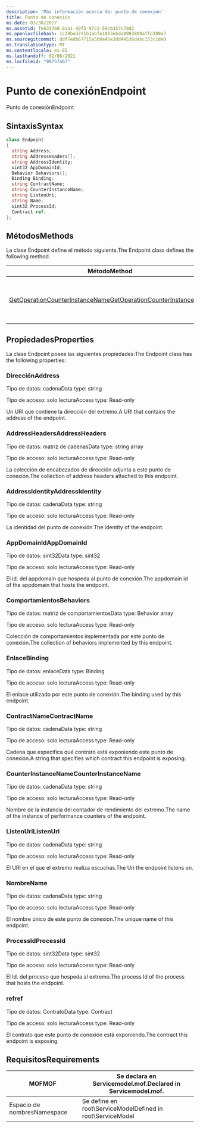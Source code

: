 ```yaml
---
description: 'Más información acerca de: punto de conexión'
title: Punto de conexión
ms.date: 03/30/2017
ms.assetid: fe63370d-81a1-40f3-97c2-59cb357c78d2
ms.openlocfilehash: 1c28be37d1b1abfe1813e6da8903809affd309e7
ms.sourcegitcommit: ddf7edb67715a5b9a45e3dd44536dabc153c1de0
ms.translationtype: MT
ms.contentlocale: es-ES
ms.lasthandoff: 02/06/2021
ms.locfileid: "99757467"
---
```

# <a name="endpoint"></a><span data-ttu-id="bf98e-103">Punto de conexión</span><span class="sxs-lookup"><span data-stu-id="bf98e-103">Endpoint</span></span>

<span data-ttu-id="bf98e-104">Punto de conexión</span><span class="sxs-lookup"><span data-stu-id="bf98e-104">Endpoint</span></span>  
  
## <a name="syntax"></a><span data-ttu-id="bf98e-105">Sintaxis</span><span class="sxs-lookup"><span data-stu-id="bf98e-105">Syntax</span></span>  
  
```csharp
class Endpoint  
{  
  string Address;  
  string AddressHeaders[];  
  string AddressIdentity;  
  sint32 AppDomainId;  
  Behavior Behaviors[];  
  Binding Binding;  
  string ContractName;  
  string CounterInstanceName;  
  string ListenUri;  
  string Name;  
  sint32 ProcessId;  
  Contract ref;  
};  
```  
  
## <a name="methods"></a><span data-ttu-id="bf98e-106">Métodos</span><span class="sxs-lookup"><span data-stu-id="bf98e-106">Methods</span></span>  

 <span data-ttu-id="bf98e-107">La clase Endpoint define el método siguiente.</span><span class="sxs-lookup"><span data-stu-id="bf98e-107">The Endpoint class defines the following method.</span></span>  
  
|<span data-ttu-id="bf98e-108">Método</span><span class="sxs-lookup"><span data-stu-id="bf98e-108">Method</span></span>|<span data-ttu-id="bf98e-109">Descripción</span><span class="sxs-lookup"><span data-stu-id="bf98e-109">Description</span></span>|  
|------------|-----------------|  
|[<span data-ttu-id="bf98e-110">GetOperationCounterInstanceName</span><span class="sxs-lookup"><span data-stu-id="bf98e-110">GetOperationCounterInstanceName</span></span>](getoperationcounterinstancename.md)|<span data-ttu-id="bf98e-111">Recupera el nombre de instancia del contador de rendimiento de la operación</span><span class="sxs-lookup"><span data-stu-id="bf98e-111">Retrieves the operation performance counter instance name</span></span>|  
  
## <a name="properties"></a><span data-ttu-id="bf98e-112">Propiedades</span><span class="sxs-lookup"><span data-stu-id="bf98e-112">Properties</span></span>  

 <span data-ttu-id="bf98e-113">La clase Endpoint posee las siguientes propiedades:</span><span class="sxs-lookup"><span data-stu-id="bf98e-113">The Endpoint class has the following properties:</span></span>  
  
### <a name="address"></a><span data-ttu-id="bf98e-114">Dirección</span><span class="sxs-lookup"><span data-stu-id="bf98e-114">Address</span></span>  

 <span data-ttu-id="bf98e-115">Tipo de datos: cadena</span><span class="sxs-lookup"><span data-stu-id="bf98e-115">Data type: string</span></span>  
  
 <span data-ttu-id="bf98e-116">Tipo de acceso: solo lectura</span><span class="sxs-lookup"><span data-stu-id="bf98e-116">Access type: Read-only</span></span>  
  
 <span data-ttu-id="bf98e-117">Un URI que contiene la dirección del extremo.</span><span class="sxs-lookup"><span data-stu-id="bf98e-117">A URI that contains the address of the endpoint.</span></span>  
  
### <a name="addressheaders"></a><span data-ttu-id="bf98e-118">AddressHeaders</span><span class="sxs-lookup"><span data-stu-id="bf98e-118">AddressHeaders</span></span>  

 <span data-ttu-id="bf98e-119">Tipo de datos: matriz de cadenas</span><span class="sxs-lookup"><span data-stu-id="bf98e-119">Data type: string array</span></span>  
  
 <span data-ttu-id="bf98e-120">Tipo de acceso: solo lectura</span><span class="sxs-lookup"><span data-stu-id="bf98e-120">Access type: Read-only</span></span>  
  
 <span data-ttu-id="bf98e-121">La colección de encabezados de dirección adjunta a este punto de conexión.</span><span class="sxs-lookup"><span data-stu-id="bf98e-121">The collection of address headers attached to this endpoint.</span></span>  
  
### <a name="addressidentity"></a><span data-ttu-id="bf98e-122">AddressIdentity</span><span class="sxs-lookup"><span data-stu-id="bf98e-122">AddressIdentity</span></span>  

 <span data-ttu-id="bf98e-123">Tipo de datos: cadena</span><span class="sxs-lookup"><span data-stu-id="bf98e-123">Data type: string</span></span>  
  
 <span data-ttu-id="bf98e-124">Tipo de acceso: solo lectura</span><span class="sxs-lookup"><span data-stu-id="bf98e-124">Access type: Read-only</span></span>  
  
 <span data-ttu-id="bf98e-125">La identidad del punto de conexión.</span><span class="sxs-lookup"><span data-stu-id="bf98e-125">The identity of the endpoint.</span></span>  
  
### <a name="appdomainid"></a><span data-ttu-id="bf98e-126">AppDomainId</span><span class="sxs-lookup"><span data-stu-id="bf98e-126">AppDomainId</span></span>  

 <span data-ttu-id="bf98e-127">Tipo de datos: sint32</span><span class="sxs-lookup"><span data-stu-id="bf98e-127">Data type: sint32</span></span>  
  
 <span data-ttu-id="bf98e-128">Tipo de acceso: solo lectura</span><span class="sxs-lookup"><span data-stu-id="bf98e-128">Access type: Read-only</span></span>  
  
 <span data-ttu-id="bf98e-129">El id. del appdomain que hospeda al punto de conexión.</span><span class="sxs-lookup"><span data-stu-id="bf98e-129">The appdomain id of the appdomain that hosts the endpoint.</span></span>  
  
### <a name="behaviors"></a><span data-ttu-id="bf98e-130">Comportamientos</span><span class="sxs-lookup"><span data-stu-id="bf98e-130">Behaviors</span></span>  

 <span data-ttu-id="bf98e-131">Tipo de datos: matriz de comportamientos</span><span class="sxs-lookup"><span data-stu-id="bf98e-131">Data type: Behavior array</span></span>  
  
 <span data-ttu-id="bf98e-132">Tipo de acceso: solo lectura</span><span class="sxs-lookup"><span data-stu-id="bf98e-132">Access type: Read-only</span></span>  
  
 <span data-ttu-id="bf98e-133">Colección de comportamientos implementada por este punto de conexión.</span><span class="sxs-lookup"><span data-stu-id="bf98e-133">The collection of behaviors implemented by this endpoint.</span></span>  
  
### <a name="binding"></a><span data-ttu-id="bf98e-134">Enlace</span><span class="sxs-lookup"><span data-stu-id="bf98e-134">Binding</span></span>  

 <span data-ttu-id="bf98e-135">Tipo de datos: enlace</span><span class="sxs-lookup"><span data-stu-id="bf98e-135">Data type: Binding</span></span>  
  
 <span data-ttu-id="bf98e-136">Tipo de acceso: solo lectura</span><span class="sxs-lookup"><span data-stu-id="bf98e-136">Access type: Read-only</span></span>  
  
 <span data-ttu-id="bf98e-137">El enlace utilizado por este punto de conexión.</span><span class="sxs-lookup"><span data-stu-id="bf98e-137">The binding used by this endpoint.</span></span>  
  
### <a name="contractname"></a><span data-ttu-id="bf98e-138">ContractName</span><span class="sxs-lookup"><span data-stu-id="bf98e-138">ContractName</span></span>  

 <span data-ttu-id="bf98e-139">Tipo de datos: cadena</span><span class="sxs-lookup"><span data-stu-id="bf98e-139">Data type: string</span></span>  
  
 <span data-ttu-id="bf98e-140">Tipo de acceso: solo lectura</span><span class="sxs-lookup"><span data-stu-id="bf98e-140">Access type: Read-only</span></span>  
  
 <span data-ttu-id="bf98e-141">Cadena que especifica qué contrato está exponiendo este punto de conexión.</span><span class="sxs-lookup"><span data-stu-id="bf98e-141">A string that specifies which contract this endpoint is exposing.</span></span>  
  
### <a name="counterinstancename"></a><span data-ttu-id="bf98e-142">CounterInstanceName</span><span class="sxs-lookup"><span data-stu-id="bf98e-142">CounterInstanceName</span></span>  

 <span data-ttu-id="bf98e-143">Tipo de datos: cadena</span><span class="sxs-lookup"><span data-stu-id="bf98e-143">Data type: string</span></span>  
  
 <span data-ttu-id="bf98e-144">Tipo de acceso: solo lectura</span><span class="sxs-lookup"><span data-stu-id="bf98e-144">Access type: Read-only</span></span>  
  
 <span data-ttu-id="bf98e-145">Nombre de la instancia del contador de rendimiento del extremo.</span><span class="sxs-lookup"><span data-stu-id="bf98e-145">The name of the instance of performance counters of the endpoint.</span></span>  
  
### <a name="listenuri"></a><span data-ttu-id="bf98e-146">ListenUri</span><span class="sxs-lookup"><span data-stu-id="bf98e-146">ListenUri</span></span>  

 <span data-ttu-id="bf98e-147">Tipo de datos: cadena</span><span class="sxs-lookup"><span data-stu-id="bf98e-147">Data type: string</span></span>  
  
 <span data-ttu-id="bf98e-148">Tipo de acceso: solo lectura</span><span class="sxs-lookup"><span data-stu-id="bf98e-148">Access type: Read-only</span></span>  
  
 <span data-ttu-id="bf98e-149">El URI en el que el extremo realiza escuchas.</span><span class="sxs-lookup"><span data-stu-id="bf98e-149">The Uri the endpoint listens on.</span></span>  
  
### <a name="name"></a><span data-ttu-id="bf98e-150">Nombre</span><span class="sxs-lookup"><span data-stu-id="bf98e-150">Name</span></span>  

 <span data-ttu-id="bf98e-151">Tipo de datos: cadena</span><span class="sxs-lookup"><span data-stu-id="bf98e-151">Data type: string</span></span>  
  
 <span data-ttu-id="bf98e-152">Tipo de acceso: solo lectura</span><span class="sxs-lookup"><span data-stu-id="bf98e-152">Access type: Read-only</span></span>  
  
 <span data-ttu-id="bf98e-153">El nombre único de este punto de conexión.</span><span class="sxs-lookup"><span data-stu-id="bf98e-153">The unique name of this endpoint.</span></span>  
  
### <a name="processid"></a><span data-ttu-id="bf98e-154">ProcessId</span><span class="sxs-lookup"><span data-stu-id="bf98e-154">ProcessId</span></span>  

 <span data-ttu-id="bf98e-155">Tipo de datos: sint32</span><span class="sxs-lookup"><span data-stu-id="bf98e-155">Data type: sint32</span></span>  
  
 <span data-ttu-id="bf98e-156">Tipo de acceso: solo lectura</span><span class="sxs-lookup"><span data-stu-id="bf98e-156">Access type: Read-only</span></span>  
  
 <span data-ttu-id="bf98e-157">El Id. del proceso que hospeda al extremo.</span><span class="sxs-lookup"><span data-stu-id="bf98e-157">The process Id of the process that hosts the endpoint.</span></span>  
  
### <a name="ref"></a><span data-ttu-id="bf98e-158">ref</span><span class="sxs-lookup"><span data-stu-id="bf98e-158">ref</span></span>  

 <span data-ttu-id="bf98e-159">Tipo de datos: Contrato</span><span class="sxs-lookup"><span data-stu-id="bf98e-159">Data type: Contract</span></span>  
  
 <span data-ttu-id="bf98e-160">Tipo de acceso: solo lectura</span><span class="sxs-lookup"><span data-stu-id="bf98e-160">Access type: Read-only</span></span>  
  
 <span data-ttu-id="bf98e-161">El contrato que este punto de conexión está exponiendo.</span><span class="sxs-lookup"><span data-stu-id="bf98e-161">The contract this endpoint is exposing.</span></span>  
  
## <a name="requirements"></a><span data-ttu-id="bf98e-162">Requisitos</span><span class="sxs-lookup"><span data-stu-id="bf98e-162">Requirements</span></span>  
  
|<span data-ttu-id="bf98e-163">MOF</span><span class="sxs-lookup"><span data-stu-id="bf98e-163">MOF</span></span>|<span data-ttu-id="bf98e-164">Se declara en Servicemodel.mof.</span><span class="sxs-lookup"><span data-stu-id="bf98e-164">Declared in Servicemodel.mof.</span></span>|  
|---------|-----------------------------------|  
|<span data-ttu-id="bf98e-165">Espacio de nombres</span><span class="sxs-lookup"><span data-stu-id="bf98e-165">Namespace</span></span>|<span data-ttu-id="bf98e-166">Se define en root\ServiceModel</span><span class="sxs-lookup"><span data-stu-id="bf98e-166">Defined in root\ServiceModel</span></span>|
